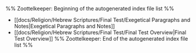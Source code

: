 %% Zoottelkeeper: Beginning of the autogenerated index file list  %%
-  [[docs/Religion/Hebrew Scriptures/Final Test/Exegetical Paragraphs and Notes|Exegetical Paragraphs and Notes]]
-  [[docs/Religion/Hebrew Scriptures/Final Test/Final Test Overview|Final Test Overview]]
%% Zoottelkeeper: End of the autogenerated index file list  %%
